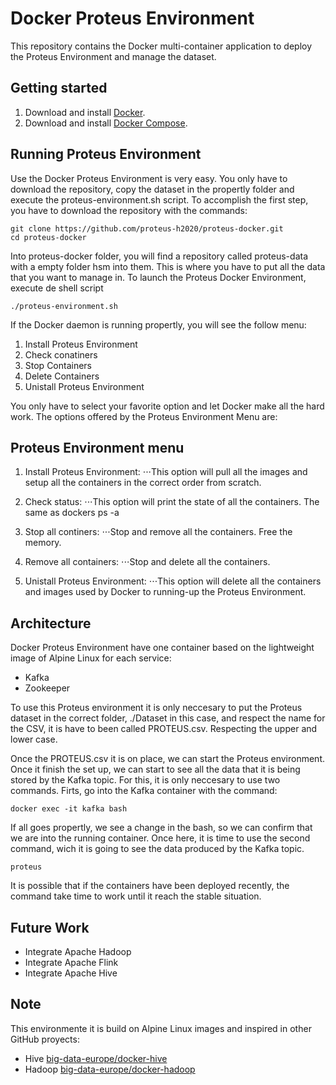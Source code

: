 Docker Proteus Environment
=========
This repository contains the Docker multi-container application to deploy the Proteus Environment and manage the dataset.

Getting started
---------------

1. Download and install [Docker](https://www.docker.com).
2. Download and install [Docker Compose](https://docs.docker.com/compose/install/).

Running Proteus Environment
---------------

Use the Docker Proteus Environment is very easy. You only have to download the repository, copy the dataset in the propertly folder and execute the proteus-environment.sh script. To accomplish the first step, you have to download the repository with the commands:
```{r, engine='bash', count_lines}
git clone https://github.com/proteus-h2020/proteus-docker.git
cd proteus-docker
```

Into proteus-docker folder, you will find a repository called proteus-data with a empty folder hsm into them. This is where you have to put all the data that you want to manage in. To launch the Proteus Docker Environment, execute de shell script

```{r, engine='bash', count_lines}
./proteus-environment.sh
```

If the Docker daemon is running propertly, you will see the follow menu:

1. Install Proteus Environment
2. Check conatiners
3. Stop Containers
4. Delete Containers
5. Unistall Proteus Environment


You only have to select your favorite option and let Docker make all the hard work. The options offered by the Proteus Environment Menu are:

Proteus Environment menu
---------

1. Install Proteus Environment:
⋅⋅⋅This option will pull all the images and setup all the containers in the correct order from scratch.

2. Check status:
⋅⋅⋅This option will print the state of all the containers. The same as dockers ps -a

3. Stop all continers:
⋅⋅⋅Stop and remove all the containers. Free the memory.

4. Remove all containers:
⋅⋅⋅Stop and delete all the containers.

5. Unistall Proteus Environment:
⋅⋅⋅This option will delete all the containers and images used by Docker to running-up the Proteus Environment.

Architecture
-----
Docker Proteus Environment have one container based on the lightweight image of Alpine Linux for each service:

* Kafka
* Zookeeper

To use this Proteus environment it is only neccesary to put the Proteus dataset in the correct folder, ./Dataset in this case, 
and respect the name for the CSV, it is have to been called PROTEUS.csv. Respecting the upper and lower case.

Once the PROTEUS.csv it is on place, we can start the Proteus environment. Once it finish the set up, we can start to see all the 
data that it is being stored by the Kafka topic. For this, it is only neccesary to use two commands. Firts, go into the Kafka container with the command:

```{r, engine='bash', count_lines}
docker exec -it kafka bash
```

If all goes propertly, we see a change in the bash, so we can confirm that we are into the running container. Once here, it is time to use the second command, wich it is going to see the data produced by the Kafka topic.


```{r, engine='bash', count_lines}
proteus
```

It is possible that if the containers have been deployed recently, the command take time to work until it reach the stable situation.


Future Work
-----------

* Integrate Apache Hadoop 
* Integrate Apache Flink
* Integrate Apache Hive

Note
---------------
This environmente it is build on Alpine Linux images and inspired in other GitHub proyects:
 
* Hive [big-data-europe/docker-hive](https://github.com/big-data-europe/docker-hive)
* Hadoop [big-data-europe/docker-hadoop](https://github.com/big-data-europe/docker-hadoop)
